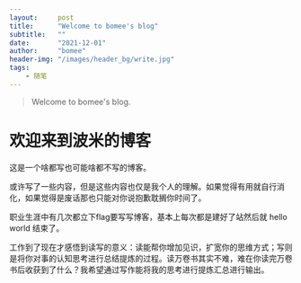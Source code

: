 ```yaml
---
layout:     post
title:      "Welcome to bomee's blog"
subtitle:   ""
date:       "2021-12-01"
author:     "bomee"
header-img: "/images/header_bg/write.jpg"
tags:
    - 随笔
---
```


> Welcome to bomee's blog.

# 欢迎来到波米的博客

这是一个啥都写也可能啥都不写的博客。

或许写了一些内容，但是这些内容也仅是我个人的理解。如果觉得有用就自行消化，如果觉得是废话那也只能对你说抱歉耽搁你时间了。

职业生涯中有几次都立下flag要写写博客，基本上每次都是建好了站然后就 hello world 结束了。

工作到了现在才感悟到读写的意义：读能帮你增加见识，扩宽你的思维方式；写则是将你对事的认知思考进行总结提炼的过程。读万卷书其实不难，难在你读完万卷书后收获到了什么？我希望通过写作能将我的思考进行提炼汇总进行输出。